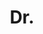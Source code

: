 ---
name: Karteek Alahari
title: Dr.
email: 
website: http://cms.brookes.ac.uk/staff/Karteek/
note: Departed to Ecole Normale Superieure, examiner Professor Roberto Cipolla, University of Cambridge
category: Graduated PhD Students
photo: 
---